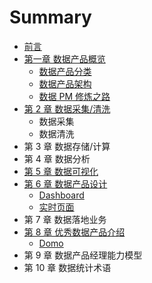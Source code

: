 # Summary

* [前言](README.md)
* [第一章 数据产品概览](di-yi-zhang-shu-ju-chan-pin-gai-lan.md)
  * [数据产品分类](di-yi-zhang-shu-ju-chan-pin-gai-lan/shu-ju-chan-pin-fen-lei.md)
  * [数据产品架构](di-yi-zhang-shu-ju-chan-pin-gai-lan/shu-ju-chan-pin-jia-gou.md)
  * [数据 PM 修炼之路](di-yi-zhang-shu-ju-chan-pin-gai-lan/shu-ju-chan-pin-xiu-lian-zhi-lu.md)
* [第 2 章 数据采集/清洗](di-2-zhang-shu-ju-cai-96c6-qing-xi.md)
  * 数据采集
  * 数据清洗
* 第 3 章 数据存储/计算
* 第 4 章 数据分析
* [第 5 章 数据可视化](di-5-zhang-shu-ju-ke-shi-hua.md)
* [第 6 章 数据产品设计](di-6-zhang-shu-ju-chan-pin-she-ji.md)
  * [Dashboard](dashboard-she-ji.md)
  * [实时页面](di-6-zhang-shu-ju-chan-pin-she-ji/shi-shi-ye-mian.md)
* 第 7 章 数据落地业务
* [第 8 章 优秀数据产品介绍](di-8-zhang-you-xiu-shu-ju-chan-pin-jie-shao.md)
  * [Domo](di-8-zhang-you-xiu-shu-ju-chan-pin-jie-shao/domo.md)
* 第 9 章 数据产品经理能力模型
* 第 10 章 数据统计术语

